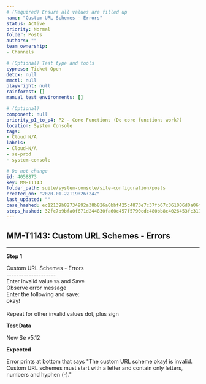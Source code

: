```yaml
---
# (Required) Ensure all values are filled up
name: "Custom URL Schemes - Errors"
status: Active
priority: Normal
folder: Posts
authors: ""
team_ownership: 
- Channels

# (Optional) Test type and tools
cypress: Ticket Open
detox: null
mmctl: null
playwright: null
rainforest: []
manual_test_environments: []

# (Optional)
component: null
priority_p1_to_p4: P2 - Core Functions (Do core functions work?)
location: System Console
tags: 
- Cloud N/A
labels: 
- Cloud-N/A
- se-prod
- system-console

# Do not change
id: 4058873
key: MM-T1143
folder_path: suite/system-console/site-configuration/posts
created_on: "2020-01-22T19:26:24Z"
last_updated: ""
case_hashed: ec12139b82734992a38b826a0bbf425c4873e7c37fb67c361006d0a06f6f2c73a01ac52f6344765982a6134e194ac4f5
steps_hashed: 32fc7b9bfa0f671d244830fa60c457f5790cdc480bb8c4026453fc317ca0ac4a1dab3337b32fc9434f17eb5866766340
---
```


## MM-T1143: Custom URL Schemes - Errors

---

**Step 1**

Custom URL Schemes - Errors\
\--------------------\
Enter invalid value `%%` and Save\
Observe error message\
Enter the following and save:\
okay!\
\
Repeat for other invalid values dot, plus sign

**Test Data**

New Se v5.12

**Expected**

Error prints at bottom that says "The custom URL scheme okay! is invalid. Custom URL schemes must start with a letter and contain only letters, numbers and hyphen (-)."
